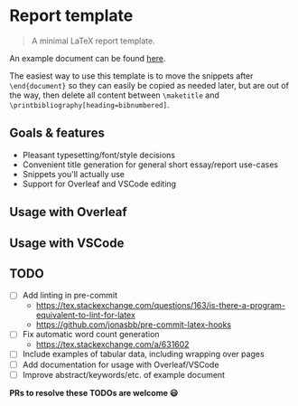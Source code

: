 # Report template

> A minimal LaTeX report template.

An example document can be found [here](https://github.com/EdmundGoodman/report-template/releases/download/example-document/Essay_template.pdf).

The easiest way to use this template is to move the snippets after `\end{document}`
so they can easily be copied as needed later, but are out of the way, then delete
all content between `\maketitle` and `\printbibliography[heading=bibnumbered]`.

## Goals & features

- Pleasant typesetting/font/style decisions
- Convenient title generation for general short essay/report use-cases
- Snippets you'll actually use
- Support for Overleaf and VSCode editing

## Usage with Overleaf

## Usage with VSCode

## TODO

- [ ] Add linting in pre-commit
  - <https://tex.stackexchange.com/questions/163/is-there-a-program-equivalent-to-lint-for-latex>
  - <https://github.com/jonasbb/pre-commit-latex-hooks>
- [ ] Fix automatic word count generation
  - <https://tex.stackexchange.com/a/631602>
- [ ] Include examples of tabular data, including wrapping over pages
- [ ] Add documentation for usage with Overleaf/VSCode
- [ ] Improve abstract/keywords/etc. of example document
     
**PRs to resolve these TODOs are welcome :smiley:**
